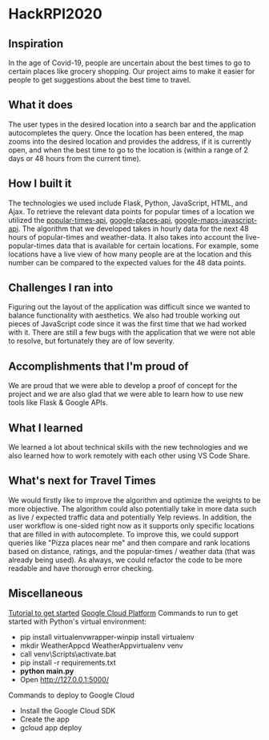 # HackRPI2020

## Inspiration

In the age of Covid-19, people are uncertain about the best times to go to certain places like grocery shopping. Our project aims to make it easier for people to get suggestions about the best time to travel.

## What it does

The user types in the desired location into a search bar and the application autocompletes the query. Once the location has been entered, the map zooms into the desired location and provides the address, if it is currently open, and when the best time to go to the location is (within a range of 2 days or 48 hours from the current time).

## How I built it

The technologies we used include Flask, Python, JavaScript, HTML, and Ajax. To retrieve the relevant data points for popular times of a location we utilized the [popular-times-api](https://pypi.org/project/LivePopularTimes/), [google-places-api](https://developers.google.com/places/web-service/overview), [google-maps-javascript-api](https://developers.google.com/maps/documentation/javascript/overview). The algorithm that we developed takes in hourly data for the next 48 hours of popular-times and weather-data. It also takes into account the live-popular-times data that is available for certain locations. For example, some locations have a live view of how many people are at the location and this number can be compared to the expected values for the 48 data points.

## Challenges I ran into

Figuring out the layout of the application was difficult since we wanted to balance functionality with aesthetics. We also had trouble working out pieces of JavaScript code since it was the first time that we had worked with it. There are still a few bugs with the application that we were not able to resolve, but fortunately they are of low severity. 

## Accomplishments that I'm proud of

We are proud that we were able to develop a proof of concept for the project and we are also glad that we were able to learn how to use new tools like Flask & Google APIs.

## What I learned

We learned a lot about technical skills with the new technologies and we also learned how to work remotely with each other using VS Code Share.

## What's next for Travel Times

We would firstly like to improve the algorithm and optimize the weights to be more objective. The algorithm could also potentially take in more data such as live / expected traffic data and potentially Yelp reviews. In addition, the user workflow is one-sided right now as it supports only specific locations that are filled in with autocomplete. To improve this, we could support queries like "Pizza places near me" and then compare and rank locations based on distance, ratings, and the popular-times / weather data (that was already being used). As always, we could refactor the code to be more readable and have thorough error checking.

## Miscellaneous
[Tutorial to get started](https://www.freecodecamp.org/news/how-to-build-a-web-app-using-pythons-flask-and-google-app-engine-52b1bb82b221/)
[Google Cloud Platform](https://console.cloud.google.com/)
Commands to run to get started with Python's virtual environment:
* pip install virtualenvwrapper-winpip install virtualenv
* mkdir WeatherAppcd WeatherAppvirtualenv venv
* call venv\Scripts\activate.bat
* pip install -r requirements.txt
* **python main.py**
* Open http://127.0.0.1:5000/

Commands to deploy to Google Cloud
* Install the Google Cloud SDK
* Create the app
* gcloud app deploy
